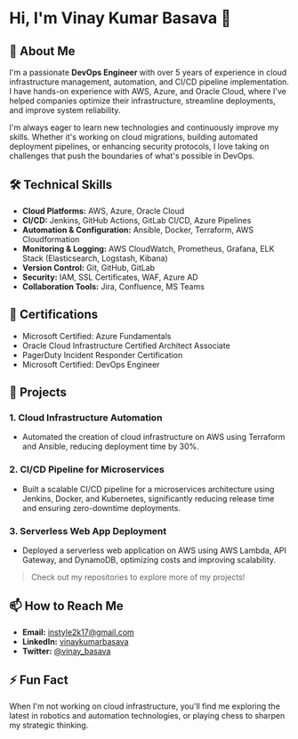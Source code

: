 # Hi, I'm Vinay Kumar Basava 👋

## 🚀 About Me
I'm a passionate **DevOps Engineer** with over 5 years of experience in cloud infrastructure management, automation, and CI/CD pipeline implementation. I have hands-on experience with AWS, Azure, and Oracle Cloud, where I've helped companies optimize their infrastructure, streamline deployments, and improve system reliability.

I'm always eager to learn new technologies and continuously improve my skills. Whether it's working on cloud migrations, building automated deployment pipelines, or enhancing security protocols, I love taking on challenges that push the boundaries of what's possible in DevOps.

## 🛠️ Technical Skills
- **Cloud Platforms:** AWS, Azure, Oracle Cloud
- **CI/CD:** Jenkins, GitHub Actions, GitLab CI/CD, Azure Pipelines
- **Automation & Configuration:** Ansible, Docker, Terraform, AWS Cloudformation
- **Monitoring & Logging:** AWS CloudWatch, Prometheus, Grafana, ELK Stack (Elasticsearch, Logstash, Kibana)
- **Version Control:** Git, GitHub, GitLab
- **Security:** IAM, SSL Certificates, WAF, Azure AD
- **Collaboration Tools:** Jira, Confluence, MS Teams

## 🌟 Certifications
- Microsoft Certified: Azure Fundamentals
- Oracle Cloud Infrastructure Certified Architect Associate
- PagerDuty Incident Responder Certification
- Microsoft Certified: DevOps Engineer

## 💼 Projects
### 1. **Cloud Infrastructure Automation**
   - Automated the creation of cloud infrastructure on AWS using Terraform and Ansible, reducing deployment time by 30%.

### 2. **CI/CD Pipeline for Microservices**
   - Built a scalable CI/CD pipeline for a microservices architecture using Jenkins, Docker, and Kubernetes, significantly reducing release time and ensuring zero-downtime deployments.

### 3. **Serverless Web App Deployment**
   - Deployed a serverless web application on AWS using AWS Lambda, API Gateway, and DynamoDB, optimizing costs and improving scalability.

> Check out my repositories to explore more of my projects!

## 📫 How to Reach Me
- **Email:** instyle2k17@gmail.com
- **LinkedIn:** [vinaykumarbasava](https://www.linkedin.com/in/vinaykumarbasava/)
- **Twitter:** [@vinay_basava](https://twitter.com/vinay_basava)

## ⚡ Fun Fact
When I'm not working on cloud infrastructure, you'll find me exploring the latest in robotics and automation technologies, or playing chess to sharpen my strategic thinking.

